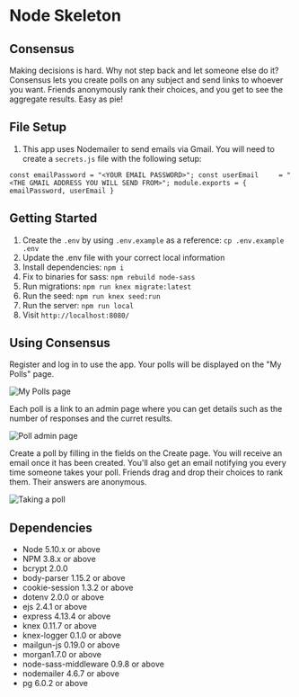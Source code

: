 # Node Skeleton

## Consensus 
Making decisions is hard. Why not step back and let someone else do it? Consensus lets you create polls on any subject and send links to whoever you want. Friends anonymously rank their choices, and you get to see the aggregate results. Easy as pie!

## File Setup
1. This app uses Nodemailer to send emails via Gmail. You will need to create a `secrets.js` file with the following setup:

`const emailPassword = "<YOUR EMAIL PASSWORD>";
const userEmail     = "<THE GMAIL ADDRESS YOU WILL SEND FROM>";
module.exports = {
  emailPassword,
  userEmail
}`

## Getting Started

1. Create the `.env` by using `.env.example` as a reference: `cp .env.example .env`
2. Update the .env file with your correct local information
3. Install dependencies: `npm i`
4. Fix to binaries for sass: `npm rebuild node-sass`
5. Run migrations: `npm run knex migrate:latest`
6. Run the seed: `npm run knex seed:run`
7. Run the server: `npm run local`
8. Visit `http://localhost:8080/`

## Using Consensus

Register and log in to use the app. Your polls will be displayed on the "My Polls" page. 

![My Polls page](midterm_consensus/public/images/my-polls-pg.png)

Each poll is a link to an admin page where you can get details such as the number of responses and the curret results. 

![Poll admin page](midterm_consensus/public/images/poll-admin-pg.png)

Create a poll by filling in the fields on the Create page. You will receive an email once it has been created. You'll also get an email notifying you every time someone takes your poll. Friends drag and drop their choices to rank them. Their answers are anonymous. 

![Taking a poll](midterm_consensus/public/images/drag-and-drop.png)


## Dependencies

- Node 5.10.x or above
- NPM 3.8.x or above
- bcrypt 2.0.0
- body-parser 1.15.2 or above
- cookie-session 1.3.2 or above
- dotenv 2.0.0 or above
- ejs 2.4.1 or above
- express 4.13.4 or above
- knex 0.11.7 or above
- knex-logger 0.1.0 or above
- mailgun-js 0.19.0 or above
- morgan1.7.0 or above
- node-sass-middleware 0.9.8 or above
- nodemailer 4.6.7 or above
- pg 6.0.2 or above
